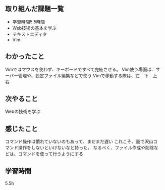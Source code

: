  ##  取り組んだ課題一覧
- 学習時間5.5時間
- Web技術の基本を学ぶ
- テキストエディタ
- Vim

 ##  わかったこと
Vimではマウスを使わず、キーボードですべて完結させる。
Vim使う場面は、サーバー管理や、設定ファイル編集などで使う
Vimで移動する際は、左<h>　下<j>　上<k>　右<l>


 ##  次やること
Webの技術を学ぶ

 ##  感じたこと
コマンド操作は慣れていないのもあって、まだまだ遅い
これこそ、量で沢山コマンド操作をしないといけないなと持った。
なるべく、ファイル作成や削除などは、コマンドを使って行うようにする

 ##  学習時間
5.5h

